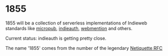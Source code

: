 # 1855

1855 will be a collection of serverless implementations of Indieweb standards like [micropub](https://indieweb.org/Micropub), [indieauth](https://indieweb.org/IndieAuth), [webmention](https://indieweb.org/Webmention) and others. 

Current status: indieauth is getting pretty close.

The name '1855' comes from the number of the legendary [Netiquette RFC](https://www.ietf.org/rfc/rfc1855.txt)
